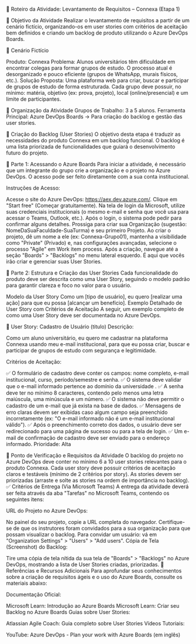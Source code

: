📝 Roteiro da Atividade: Levantamento de Requisitos – Connexa (Etapa 1)

🎯 Objetivo da Atividade
Realizar o levantamento de requisitos a partir de um cenário fictício, organizando-os em user stories com critérios de aceitação bem definidos e criando um backlog de produto utilizando o Azure DevOps Boards.

📌 Cenário Fictício

Produto: Connexa
Problema: Alunos universitários têm dificuldade em encontrar colegas para formar grupos de estudo. O processo atual é desorganizado e pouco eficiente (grupos de WhatsApp, murais físicos, etc.).
Solução Proposta: Uma plataforma web para criar, buscar e participar de grupos de estudo de forma estruturada.
Cada grupo deve possuir, no mínimo: matéria, objetivo (ex: prova, projeto), local (online/presencial) e um limite de participantes.

👥 Organização da Atividade
Grupos de Trabalho: 3 a 5 alunos.
Ferramenta Principal: Azure DevOps Boards → Para criação do backlog e gestão das user stories.

🚀 Criação do Backlog (User Stories)
O objetivo desta etapa é traduzir as necessidades do produto Connexa em um backlog funcional. O backlog é uma lista priorizada de funcionalidades que guiará o desenvolvimento futuro do projeto.

🔹 Parte 1: Acessando o Azure Boards
Para iniciar a atividade, é necessário que um integrante do grupo crie a organização e o projeto no Azure DevOps. O acesso pode ser feito diretamente com a sua conta institucional.

Instruções de Acesso:

Acesse o site do Azure DevOps: https://aex.dev.azure.com/.
Clique em "Start free" (Começar gratuitamente).
Na tela de login da Microsoft, utilize suas credenciais institucionais (o mesmo e-mail e senha que você usa para acessar o Teams, Outlook, etc.).
Após o login, o sistema pode pedir para confirmar alguns detalhes. Prossiga para criar sua Organização (sugestão: NomeDaSuaFaculdade-SuaTurma) e seu primeiro Projeto.
Ao criar o projeto, dê um nome a ele (ex: Connexa-Grupo01), mantenha a visibilidade como "Private" (Privado) e, nas configurações avançadas, selecione o processo "Agile" em Work item process.
Após a criação, navegue até a seção "Boards" > "Backlogs" no menu lateral esquerdo. É aqui que vocês irão criar e gerenciar suas User Stories.

🔹 Parte 2: Estrutura e Criação das User Stories
Cada funcionalidade do produto deve ser descrita como uma User Story, seguindo o modelo padrão para garantir clareza e foco no valor para o usuário.

Modelo da User Story
Como um [tipo de usuário], eu quero [realizar uma ação] para que eu possa [alcançar um benefício].
Exemplo Detalhado de User Story com Critérios de Aceitação
A seguir, um exemplo completo de como uma User Story deve ser documentada no Azure DevOps.

📌 User Story: Cadastro de Usuário (titulo)
Descrição:

Como um aluno universitário,
eu quero me cadastrar na plataforma Connexa usando meu e-mail institucional,
para que eu possa criar, buscar e participar de grupos de estudo com segurança e legitimidade.

Critérios de Aceitação:

✅ O formulário de cadastro deve conter os campos: nome completo, e-mail institucional, curso, período/semestre e senha.
✅ O sistema deve validar que o e-mail informado pertence ao domínio da universidade .
✅ A senha deve ter no mínimo 8 caracteres, contendo pelo menos uma letra maiúscula, uma minúscula e um número.
✅ O sistema não deve permitir o cadastro de um e-mail que já exista na base de dados.
✅ Mensagens de erro claras devem ser exibidas caso algum campo seja preenchido incorretamente (ex: "O e-mail informado não é um e-mail institucional válido").
✅ Após o preenchimento correto dos dados, o usuário deve ser redirecionado para uma página de sucesso ou para a tela de login.
✅ Um e-mail de confirmação de cadastro deve ser enviado para o endereço informado.
Prioridade: Alta

📍 Ponto de Verificação e Requisitos da Atividade
O backlog do projeto no Azure DevOps deve conter no mínimo 6 a 10 user stories relevantes para o produto Connexa.
Cada user story deve possuir critérios de aceitação claros e testáveis (mínimo de 2 critérios por story).
As stories devem ser priorizadas (arraste e solte as stories na ordem de importância no backlog).
✅ Critérios de Entrega (Via Microsoft Teams)
A entrega da atividade deverá ser feita através da aba "Tarefas" no Microsoft Teams, contendo os seguintes itens:

URL do Projeto no Azure DevOps:

No painel do seu projeto, copie a URL completa do navegador. Certifique-se de que os instrutores foram convidados para a sua organização para que possam visualizar o backlog.
Para convidar um usuário: vá em "Organization Settings" > "Users" > "Add users".
Cópia de Tela (Screenshot) do Backlog:

Tire uma cópia de tela nítida da sua tela de "Boards" > "Backlogs" no Azure DevOps, mostrando a lista de User Stories criadas, priorizadas.
📖 Referências e Recursos Adicionais
Para aprofundar seus conhecimentos sobre a criação de requisitos ágeis e o uso do Azure Boards, consulte os materiais abaixo:

Documentação Oficial:

Microsoft Learn: Introdução ao Azure Boards
Microsoft Learn: Criar seu Backlog no Azure Boards
Guias sobre User Stories:

Atlassian Agile Coach: Guia completo sobre User Stories
Vídeos Tutoriais:

YouTube: Azure DevOps - Plan your work with Azure Boards (em inglês)
